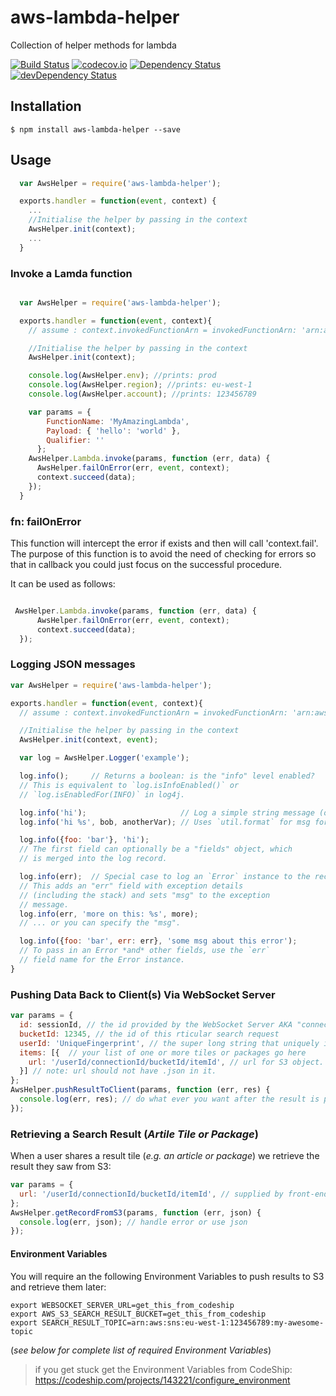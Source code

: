 # aws-lambda-helper
Collection of helper methods for lambda

[![Build Status](https://travis-ci.org/numo-labs/aws-lambda-helper.svg?branch=master)](https://travis-ci.org/numo-labs/aws-lambda-helper)
[![codecov.io](https://codecov.io/github/numo-labs/aws-lambda-helper/coverage.svg?branch=master)](https://codecov.io/github/numo-labs/aws-lambda-helper?branch=master)
[![Dependency Status](https://david-dm.org/numo-labs/aws-lambda-helper.svg)](https://david-dm.org/numo-labs/aws-lambda-helper)
[![devDependency Status](https://david-dm.org/numo-labs/aws-lambda-helper/dev-status.svg)](https://david-dm.org/numo-labs/aws-lambda-helper#info=devDependencies)

## Installation
`$ npm install aws-lambda-helper --save`

## Usage

```javascript
  var AwsHelper = require('aws-lambda-helper');

  exports.handler = function(event, context) {
    ...
    //Initialise the helper by passing in the context
    AwsHelper.init(context);
    ...
  }
```

### Invoke a Lamda function

```javascript

  var AwsHelper = require('aws-lambda-helper');

  exports.handler = function(event, context){
    // assume : context.invokedFunctionArn = invokedFunctionArn: 'arn:aws:lambda:eu-west-1:123456789:function:mylambda:prod'

    //Initialise the helper by passing in the context
    AwsHelper.init(context);

    console.log(AwsHelper.env); //prints: prod
    console.log(AwsHelper.region); //prints: eu-west-1
    console.log(AwsHelper.account); //prints: 123456789

    var params = {
        FunctionName: 'MyAmazingLambda',
        Payload: { 'hello': 'world' },
        Qualifier: ''
      };
    AwsHelper.Lambda.invoke(params, function (err, data) {
      AwsHelper.failOnError(err, event, context);
      context.succeed(data);
    });
  }
```

### fn: failOnError

This function will intercept the error if exists and then will call 'context.fail'.
The purpose of this function is to avoid the need of checking for errors so that in callback you could just focus on the successful procedure.

It can be used as follows:
```js

 AwsHelper.Lambda.invoke(params, function (err, data) {
      AwsHelper.failOnError(err, event, context);
      context.succeed(data);
  });

```

### Logging JSON messages

```js
var AwsHelper = require('aws-lambda-helper');

exports.handler = function(event, context){
  // assume : context.invokedFunctionArn = invokedFunctionArn: 'arn:aws:lambda:eu-west-1:123456789:function:mylambda:prod'

  //Initialise the helper by passing in the context
  AwsHelper.init(context, event);

  var log = AwsHelper.Logger('example');

  log.info();     // Returns a boolean: is the "info" level enabled?
  // This is equivalent to `log.isInfoEnabled()` or
  // `log.isEnabledFor(INFO)` in log4j.

  log.info('hi');                     // Log a simple string message (or number).
  log.info('hi %s', bob, anotherVar); // Uses `util.format` for msg formatting.

  log.info({foo: 'bar'}, 'hi');
  // The first field can optionally be a "fields" object, which
  // is merged into the log record.

  log.info(err);  // Special case to log an `Error` instance to the record.
  // This adds an "err" field with exception details
  // (including the stack) and sets "msg" to the exception
  // message.
  log.info(err, 'more on this: %s', more);
  // ... or you can specify the "msg".

  log.info({foo: 'bar', err: err}, 'some msg about this error');
  // To pass in an Error *and* other fields, use the `err`
  // field name for the Error instance.
}
```

### Pushing Data Back to Client(s) Via WebSocket Server

```js
var params = {
  id: sessionId, // the id provided by the WebSocket Server AKA "connectionId"
  bucketId: 12345, // the id of this rticular search request
  userId: 'UniqueFingerprint', // the super long string that uniquely identifies a client
  items: [{  // your list of one or more tiles or packages go here
    url: '/userId/connectionId/bucketId/itemId', // url for S3 object.
  }] // note: url should not have .json in it.
};
AwsHelper.pushResultToClient(params, function (err, res) {
  console.log(err, res); // do what ever you want after the result is pushed
});
```

### Retrieving a Search Result (*Artile Tile or Package*)

When a user shares a result tile (*e.g. an article or package*)
we retrieve the result they saw from S3:

```js
var params = {
  url: '/userId/connectionId/bucketId/itemId', // supplied by front-end
};
AwsHelper.getRecordFromS3(params, function (err, json) {
  console.log(err, json); // handle error or use json
});
```

#### Environment Variables

You will require an the following Environment Variables to push results to S3
and retrieve them later:
```
export WEBSOCKET_SERVER_URL=get_this_from_codeship
export AWS_S3_SEARCH_RESULT_BUCKET=get_this_from_codeship
export SEARCH_RESULT_TOPIC=arn:aws:sns:eu-west-1:123456789:my-awesome-topic
```

(*see below for complete list of required Environment Variables*)

> if you get stuck get the Environment Variables from CodeShip:
> https://codeship.com/projects/143221/configure_environment
